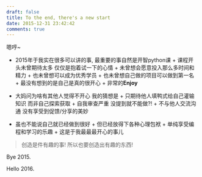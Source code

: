 ```yaml
---
draft: false
title: To the end, there's a new start
date: 2015-12-31 23:42:42
comments: true
---
```


   嗯哼~

   + 2015年于我实在很多可以讲的事, 最重要的事自然是开智python课
	+ 课程开头未曾期待太多 仅仅是抱着试一下的心情
	+ 未曾想会愿意投入那么多时间和精力
	+ 也未曾想可以成为优秀学员
	+ 也未曾想自己做的项目可以做到第一名
	+ 最没有想到的是自己是真的很开心
	+ 非常的**Enjoy**

   + 大妈问为啥有其他人觉得不开心 我的猜想是
	+ 只期待他人填鸭式给自己灌输知识 而非自己探索获取
	+ 自我审查严重 没提到就不能做?!
	+ 不与他人交流沟通 没有享受到促馈/分享的美妙

   + 虽也不能说自己就已经做到很好
	+ 但已经放得下各种心理包袱
	+ 单纯享受编程和学习的乐趣
	+ 这是于我最最最开心的事儿


   > 创造是件有趣的事!
   > 所以也要创造出有趣的东西!


   Bye 2015.

   Hello 2016.
